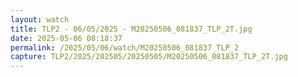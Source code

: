 ```yaml
---
layout: watch
title: TLP2 - 06/05/2025 - M20250506_081837_TLP_2T.jpg
date: 2025-05-06 08:18:37
permalink: /2025/05/06/watch/M20250506_081837_TLP_2
capture: TLP2/2025/202505/20250505/M20250506_081837_TLP_2T.jpg
---
```

